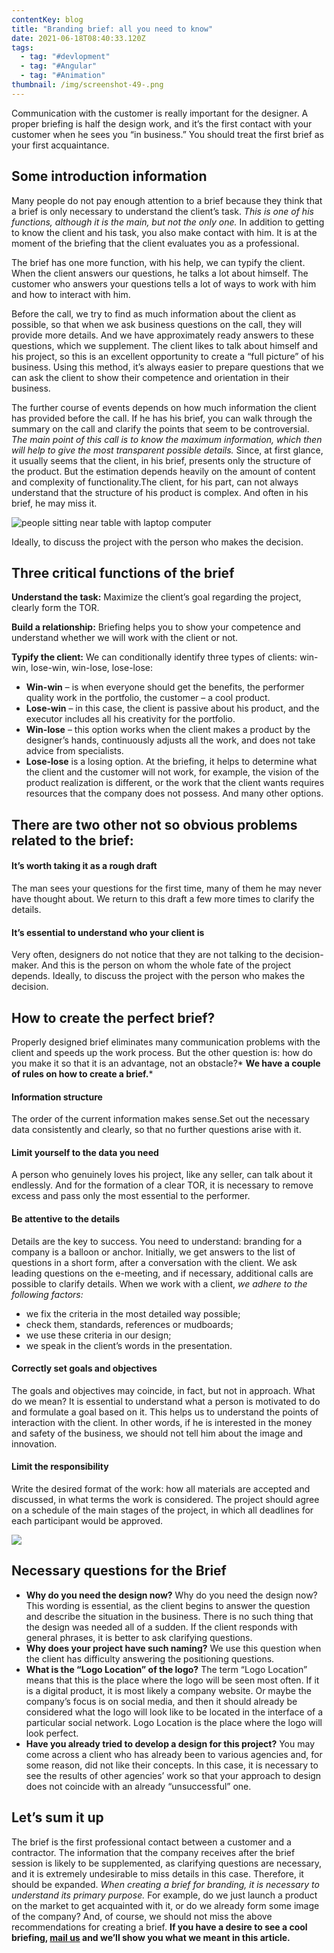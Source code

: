 ```yaml
---
contentKey: blog
title: "Branding brief: all you need to know"
date: 2021-06-18T08:40:33.120Z
tags:
  - tag: "#devlopment"
  - tag: "#Angular"
  - tag: "#Animation"
thumbnail: /img/screenshot-49-.png
---
```

<!--StartFragment-->

Communication with the customer is really important for the designer. A proper briefing is half the design work, and it’s the first contact with your customer when he sees you “in business.” You should treat the first brief as your first acquaintance.

## Some introduction information

Many people do not pay enough attention to a brief because they think that a brief is only necessary to understand the client’s task. *This is one of his functions, although it is the main, but not the only one.* In addition to getting to know the client and his task, you also make contact with him. It is at the moment of the briefing that the client evaluates you as a professional.

The brief has one more function, with his help, we can typify the client. When the client answers our questions, he talks a lot about himself. The customer who answers your questions tells a lot of ways to work with him and how to interact with him.

Before the call, we try to find as much information about the client as possible, so that when we ask business questions on the call, they will provide more details. And we have approximately ready answers to these questions, which we supplement. The client likes to talk about himself and his project, so this is an excellent opportunity to create a “full picture” of his business. Using this method, it’s always easier to prepare questions that we can ask the client to show their competence and orientation in their business. 

The further course of events depends on how much information the client has provided before the call. If he has his brief, you can walk through the summary on the call and clarify the points that seem to be controversial. *The main point of this call is to know the maximum information, which then will help to give the most transparent possible details.* Since, at first glance, it usually seems that the client, in his brief, presents only the structure of the product. But the estimation depends heavily on the amount of content and complexity of functionality.The client, for his part, can not always understand that the structure of his product is complex. And often in his brief, he may miss it. 

![people sitting near table with laptop computer](https://images.unsplash.com/photo-1542744095-fcf48d80b0fd?ixlib=rb-1.2.1&ixid=eyJhcHBfaWQiOjF9&auto=format&fit=crop&w=1000&q=80)

Ideally, to discuss the project with the person who makes the decision.

## Three critical functions of the brief

**Understand the task:** Maximize the client’s goal regarding the project, clearly form the TOR.

**Build a relationship:** Briefing helps you to show your competence and understand whether we will work with the client or not. 

**Typify the client:** We can conditionally identify three types of clients: win-win, lose-win, win-lose, lose-lose: 

* **Win-win** – is when everyone should get the benefits, the performer quality work in the portfolio, the customer – a cool product.
* **Lose-win** – in this case, the client is passive about his product, and the executor includes all his creativity for the portfolio. 
* **Win-lose** – this option works when the client makes a product by the designer’s hands, continuously adjusts all the work, and does not take advice from specialists.
* **Lose-lose** is a losing option. At the briefing, it helps to determine what the client and the customer will not work, for example, the vision of the product realization is different, or the work that the client wants requires resources that the company does not possess. And many other options. 

## There are two other not so obvious problems related to the brief:

#### **It’s worth taking it as a rough draft**

The man sees your questions for the first time, many of them he may never have thought about. We return to this draft a few more times to clarify the details.

#### **It’s essential to understand who your client is**

Very often, designers do not notice that they are not talking to the decision-maker. And this is the person on whom the whole fate of the project depends. Ideally, to discuss the project with the person who makes the decision.

## How to create the perfect brief?

Properly designed brief eliminates many communication problems with the client and speeds up the work process. But the other question is: how do you make it so that it is an advantage, not an obstacle?* **We have a couple of rules on how to create a brief.*** 

#### **Information structure**

The order of the current information makes sense.Set out the necessary data consistently and clearly, so that no further questions arise with it.

#### **Limit yourself to the data you need**

A person who genuinely loves his project, like any seller, can talk about it endlessly. And for the formation of a clear TOR, it is necessary to remove excess and pass only the most essential to the performer. 

#### **Be attentive to the details**

Details are the key to success. You need to understand: branding for a company is a balloon or anchor. Initially, we get answers to the list of questions in a short form, after a conversation with the client. We ask leading questions on the e-meeting, and if necessary, additional calls are possible to clarify details. When we work with a client, *we adhere to the following factors:* 

* we fix the criteria in the most detailed way possible;
* check them, standards, references or mudboards;
* we use these criteria in our design;
* we speak in the client’s words in the presentation.

#### **Correctly set goals and objectives**

The goals and objectives may coincide, in fact, but not in approach. What do we mean? It is essential to understand what a person is motivated to do and formulate a goal based on it. This helps us to understand the points of interaction with the client. In other words, if he is interested in the money and safety of the business, we should not tell him about the image and innovation.

#### **Limit the responsibility**

Write the desired format of the work: how all materials are accepted and discussed, in what terms the work is considered. The project should agree on a schedule of the main stages of the project, in which all deadlines for each participant would be approved.

![](http://api.halo-lab.com/wp-content/uploads/2020/06/Branding-1024x683.png)

## Necessary questions for the Brief

* **Why do you need the design now?** Why do you need the design now? This wording is essential, as the client begins to answer the question and describe the situation in the business. There is no such thing that the design was needed all of a sudden. If the client responds with general phrases, it is better to ask clarifying questions.
* **Why does your project have such naming?** We use this question when the client has difficulty answering the positioning questions.
* **What is the “Logo Location” of the logo?** The term “Logo Location” means that this is the place where the logo will be seen most often. If it is a digital product, it is most likely a company website. Or maybe the company’s focus is on social media, and then it should already be considered what the logo will look like to be located in the interface of a particular social network. Logo Location is the place where the logo will look perfect.
* **Have you already tried to develop a design for this project?** You may come across a client who has already been to various agencies and, for some reason, did not like their concepts. In this case, it is necessary to see the results of other agencies’ work so that your approach to design does not coincide with an already “unsuccessful” one.

## Let’s sum it up

The brief is the first professional contact between a customer and a contractor. The information that the company receives after the brief session is likely to be supplemented, as clarifying questions are necessary, and it is extremely undesirable to miss details in this case. Therefore, it should be expanded. *When creating a brief for branding, it is necessary to understand its primary purpose.* For example, do we just launch a product on the market to get acquainted with it, or do we already form some image of the company? And, of course, we should not miss the above recommendations for creating a brief. **If you have a desire to see a cool briefing, [mail us](<mailto: mail@halo-lab.com>) and we’ll show you what we meant in this article.**

<!--EndFragment-->